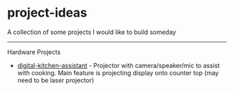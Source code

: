 # project-ideas

A collection of some projects I would like to build someday

---

Hardware Projects

- [digital-kitchen-assistant](./hardware/digital-kitchen-assistant/index) - Projector with camera/speaker/mic to assist with cooking. Main feature is projecting display onto counter top (may need to be laser projector)
